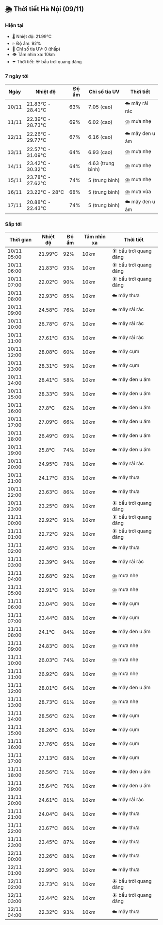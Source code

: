 ## 🌦️ Thời tiết Hà Nội (09/11)

### Hiện tại

- 🌡️ Nhiệt độ: 21.99℃
- 💦 Độ ẩm: 92%
- 🌟 Chỉ số tia UV: 0 (thấp)
- 👁️ Tầm nhìn xa: 10km
- ☂️ Thời tiết: ☀️ bầu trời quang đãng

### 7 ngày tới

| Ngày | Nhiệt độ | Độ ẩm | Chỉ số tia UV | Thời tiết |
| --- | --- | --- | --- | --- |
| 10/11 | 21.83℃ - 28.41℃ | 63% | 7.05 (cao) | ☁️ mây rải rác |
| 11/11 | 22.39℃ - 28.73℃ | 69% | 6.02 (cao) | ⛈️ mưa nhẹ |
| 12/11 | 22.26℃ - 29.77℃ | 67% | 6.16 (cao) | ☁️ mây đen u ám |
| 13/11 | 22.57℃ - 31.09℃ | 64% | 6.93 (cao) | ⛈️ mưa nhẹ |
| 14/11 | 23.42℃ - 30.32℃ | 64% | 4.63 (trung bình) | ⛈️ mưa nhẹ |
| 15/11 | 23.78℃ - 27.62℃ | 74% | 5 (trung bình) | ⛈️ mưa nhẹ |
| 16/11 | 23.22℃ - 28℃ | 68% | 5 (trung bình) | ⛈️ mưa vừa |
| 17/11 | 20.88℃ - 22.43℃ | 74% | 5 (trung bình) | ☁️ mây đen u ám |

### Sắp tới

| Thời gian | Nhiệt độ | Độ ẩm | Tầm nhìn xa | Thời tiết |
| --- | --- | --- | --- | --- |
| 10/11 05:00 | 21.99℃ | 92% | 10km | ☀️ bầu trời quang đãng |
| 10/11 06:00 | 21.83℃ | 93% | 10km | ☀️ bầu trời quang đãng |
| 10/11 07:00 | 22.02℃ | 90% | 10km | ☀️ bầu trời quang đãng |
| 10/11 08:00 | 22.93℃ | 85% | 10km | ☁️ mây thưa |
| 10/11 09:00 | 24.58℃ | 76% | 10km | ☁️ mây rải rác |
| 10/11 10:00 | 26.78℃ | 67% | 10km | ☁️ mây rải rác |
| 10/11 11:00 | 27.61℃ | 63% | 10km | ☁️ mây rải rác |
| 10/11 12:00 | 28.08℃ | 60% | 10km | ☁️ mây cụm |
| 10/11 13:00 | 28.31℃ | 59% | 10km | ☁️ mây cụm |
| 10/11 14:00 | 28.41℃ | 58% | 10km | ☁️ mây đen u ám |
| 10/11 15:00 | 28.33℃ | 59% | 10km | ☁️ mây đen u ám |
| 10/11 16:00 | 27.8℃ | 62% | 10km | ☁️ mây đen u ám |
| 10/11 17:00 | 27.09℃ | 66% | 10km | ☁️ mây đen u ám |
| 10/11 18:00 | 26.49℃ | 69% | 10km | ☁️ mây đen u ám |
| 10/11 19:00 | 25.8℃ | 74% | 10km | ☁️ mây đen u ám |
| 10/11 20:00 | 24.95℃ | 78% | 10km | ☁️ mây rải rác |
| 10/11 21:00 | 24.17℃ | 83% | 10km | ☁️ mây thưa |
| 10/11 22:00 | 23.63℃ | 86% | 10km | ☁️ mây thưa |
| 10/11 23:00 | 23.25℃ | 89% | 10km | ☀️ bầu trời quang đãng |
| 11/11 00:00 | 22.92℃ | 91% | 10km | ☀️ bầu trời quang đãng |
| 11/11 01:00 | 22.72℃ | 92% | 10km | ☀️ bầu trời quang đãng |
| 11/11 02:00 | 22.46℃ | 93% | 10km | ☁️ mây thưa |
| 11/11 03:00 | 22.39℃ | 94% | 10km | ☁️ mây rải rác |
| 11/11 04:00 | 22.68℃ | 92% | 10km | ⛈️ mưa nhẹ |
| 11/11 05:00 | 22.91℃ | 91% | 10km | ⛈️ mưa nhẹ |
| 11/11 06:00 | 23.04℃ | 90% | 10km | ☁️ mây cụm |
| 11/11 07:00 | 23.44℃ | 88% | 10km | ☁️ mây cụm |
| 11/11 08:00 | 24.1℃ | 84% | 10km | ☁️ mây đen u ám |
| 11/11 09:00 | 24.83℃ | 80% | 10km | ⛈️ mưa nhẹ |
| 11/11 10:00 | 26.03℃ | 74% | 10km | ⛈️ mưa nhẹ |
| 11/11 11:00 | 26.92℃ | 69% | 10km | ⛈️ mưa nhẹ |
| 11/11 12:00 | 28.01℃ | 64% | 10km | ☁️ mây đen u ám |
| 11/11 13:00 | 28.73℃ | 61% | 10km | ⛈️ mưa nhẹ |
| 11/11 14:00 | 28.56℃ | 62% | 10km | ☁️ mây cụm |
| 11/11 15:00 | 28.26℃ | 63% | 10km | ☁️ mây cụm |
| 11/11 16:00 | 27.76℃ | 65% | 10km | ☁️ mây cụm |
| 11/11 17:00 | 27.13℃ | 68% | 10km | ☁️ mây cụm |
| 11/11 18:00 | 26.56℃ | 71% | 10km | ☁️ mây đen u ám |
| 11/11 19:00 | 25.64℃ | 76% | 10km | ☁️ mây đen u ám |
| 11/11 20:00 | 24.61℃ | 81% | 10km | ☁️ mây rải rác |
| 11/11 21:00 | 24.04℃ | 84% | 10km | ☁️ mây thưa |
| 11/11 22:00 | 23.67℃ | 86% | 10km | ☁️ mây thưa |
| 11/11 23:00 | 23.45℃ | 87% | 10km | ☁️ mây thưa |
| 12/11 00:00 | 23.26℃ | 88% | 10km | ☁️ mây thưa |
| 12/11 01:00 | 22.99℃ | 90% | 10km | ☁️ mây thưa |
| 12/11 02:00 | 22.73℃ | 91% | 10km | ☀️ bầu trời quang đãng |
| 12/11 03:00 | 22.44℃ | 92% | 10km | ☀️ bầu trời quang đãng |
| 12/11 04:00 | 22.32℃ | 93% | 10km | ☁️ mây thưa |
